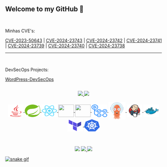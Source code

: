 ## Welcome to my GitHub 👋

 
 <div>
    <br>
<p>Minhas CVE's:</p>
<a href="https://github.com/giovannipajeu1/CVE-2023-50643">CVE-2023-50643</a> |
<a href="https://github.com/giovannipajeu1/CVE-2024-23743">CVE-2024-23743</a> |
<a href="https://github.com/giovannipajeu1/CVE-2024-23742">CVE-2024-23742</a> |
<a href="https://github.com/giovannipajeu1/CVE-2024-23741">CVE-2024-23741</a> |
<a href="https://github.com/giovannipajeu1/CVE-2024-23739">CVE-2024-23739</a> |
<a href="https://github.com/giovannipajeu1/CVE-2024-23740">CVE-2024-23740</a> |
<a href="https://github.com/giovannipajeu1/CVE-2024-23738">CVE-2024-23738</a> 
<br>
<hr>

  
<br>
<p>DevSecOps Projects:</p>
<a href="https://github.com/giovannipajeu1/WordPress-DevOps">WordPress-DevSecOps</a>
 
 ##
 </div>
 <div align="center">
   <a href="https://github.com/iTzRod](https://github.com/giovannipajeu1">
   <img height="180em" src="https://github-readme-stats.vercel.app/api?username=giovannipajeu1&show_icons=true&theme=radical&border_color=FFFFFF&border_radius=20px"/>
   <img height="180em" src="https://github-readme-stats.vercel.app/api/top-langs/?username=giovannipajeu1&layout=compact&langs_count=16&theme=radical&border_radius=20px&border_color=FFFFFF"/>
</div>



    
<div style="display: inline_block" align="center"><br>
  <img align="center" height="40" width="50" src="https://raw.githubusercontent.com/devicons/devicon/master/icons/java/java-plain.svg">
  <img align="center" height="40" width="50" src="https://raw.githubusercontent.com/devicons/devicon/master/icons/spring/spring-original.svg">
  <img align="center" height="40" width="50" src="https://raw.githubusercontent.com/devicons/devicon/master/icons/react/react-original.svg">
  <img align="center" height="40" width="50" src="https://cdn.jsdelivr.net/gh/devicons/devicon/icons/html5/html5-plain-wordmark.svg">
  <img align="center" height="40" width="50" src="https://cdn.jsdelivr.net/gh/devicons/devicon/icons/css3/css3-plain-wordmark.svg">
  <img align="center" height="40" width="50" src="https://raw.githubusercontent.com/devicons/devicon/master/icons/githubactions/githubactions-plain.svg">
  <img align="center" height="55" width="55" src="https://raw.githubusercontent.com/devicons/devicon/master/icons/argocd/argocd-original.svg">
  <img align="center" height="40" width="50" src="https://raw.githubusercontent.com/devicons/devicon/master/icons/jenkins/jenkins-original.svg">
  <img align="center" height="40" width="50" src="https://raw.githubusercontent.com/devicons/devicon/master/icons/docker/docker-original.svg">
  <img align="center" height="40" width="50" src="https://raw.githubusercontent.com/devicons/devicon/master/icons/terraform/terraform-original.svg">
  <img align="center" height="40" width="50" src="https://raw.githubusercontent.com/devicons/devicon/master/icons/kubernetes/kubernetes-original.svg">


 
</div> <br>

##
<div align="center">
  <a href="https://www.linkedin.com/in/giovanni-pajeu-lima/" target="_blank"><img src="https://img.shields.io/badge/-LinkedIn-%230077B5?style=for-the-badge&logo=linkedin&logoColor=white"></a>
  <a href="https://www.instagram.com/giovanni_pajeu/"  target=_blank><img src="https://img.shields.io/badge/Instagram-E4405F?style=for-the-badge&logo=instagram&logoColor=white">
  <a href="https://api.whatsapp.com/send?phone=5511973273915&text=Olá%20!%20Pode%20me%20ajudar%20%3F%20d/"  target=_blank><img src="https://img.shields.io/badge/WhatsApp-25D366?style=for-the-badge&logo=whatsapp&logoColor=white">
 
</div>

 ![snake gif](https://github.com/giovannipajeu1/giovannipajeu1/blob/output/github-contribution-grid-snake.svg)

